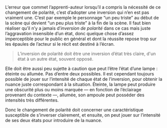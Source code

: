 <!-- Page: #389 Netteté de l'inversion de la polarité -->

L’erreur que commet l’apprenti-auteur lorsqu’il a compris la nécessité de ce changement de polarité, c’est d’adopter une inversion qui n’en est pas vraiment une. C’est par exemple le personnage “un peu triste” au début de la scène qui devient “un peu plus triste” à la fin de la scène. Il faut bien réaliser qu’il n’y a jamais d’*inversion de polarité* dans ce cas mais juste l’aggravation insensible d’un état, donc quelque chose d’assez imperceptible pour le public en général et dont la réussite repose trop sur les épaules de l’acteur si le récit est destiné à l’écran.

> L’inversion de polarité doit être une inversion d’état très claire, d'un état à un autre état, souvent opposé.

Elle doit être aussi peu sujette à caution que peut l’être l’état d’une lampe : éteinte ou allumée. Pas d’entre deux possibles. Il est cependant toujours possible de jouer sur l’intensité de chaque état de l’inversion, pour obtenir la nuance juste correspondant à la situation. Éteinte, la lampe peut produire une obscurité plus ou moins marquée — en fonction de l’éclairage provenant du contexte —, allumée, son ampoule peut posséder des intensités très différentes.

Donc le changement de polarité doit concerner une caractéristique susceptible de s’inverser clairement, et ensuite, on peut jouer sur l’intensité de ses deux états pour introduire de la nuance.

